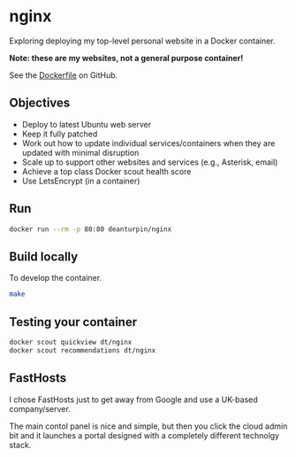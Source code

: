 # nginx

Exploring deploying my top-level personal website in a Docker container.

__Note: these are my websites, not a general purpose container!__

See the [Dockerfile](https://github.com/deanturpin/nginx/blob/main/Dockerfilefile) on GitHub.

## Objectives

- Deploy to latest Ubuntu web server
- Keep it fully patched
- Work out how to update individual services/containers when they are updated with minimal disruption
- Scale up to support other websites and services (e.g., Asterisk, email)
- Achieve a top class Docker scout health score
- Use LetsEncrypt (in a container)

## Run

```bash
docker run --rm -p 80:80 deanturpin/nginx
```

## Build locally

To develop the container.

```bash
make
```

## Testing your container

```bash
docker scout quickview dt/nginx
docker scout recommendations dt/nginx
```

## FastHosts

I chose FastHosts just to get away from Google and use a UK-based company/server.

The main contol panel is nice and simple, but then you click the cloud admin bit and it launches a portal designed with a completely different technolgy stack.